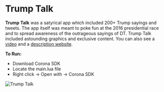 # Trump Talk

**Trump Talk** was a satyrical app which included 200+ Trump sayings and tweets. The app itself was meant to poke fun at the 2016 presidential race and to spread awareness of the outrageous sayings of DT. Trump Talk included astounding graphics and exclusive content. You can also see a [video](https://www.youtube.com/watch?v=TP0js2tZit0) and a [description website](https://appadvice.com/app/the-best-trump-talk-app/1220693540).

**To Run:**
- Download Corona SDK
- Locate the main.lua file
- Right click -> Open with -> Corona SDK

![Trump Talk](https://i.ibb.co/t8FCtyN/trumptalk.png)



